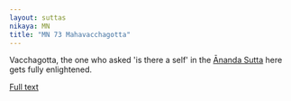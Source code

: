 ```yaml
---
layout: suttas
nikaya: MN
title: "MN 73 Mahavacchagotta"
---
```


Vacchagotta, the one who asked 'is there a self' in the [Ānanda Sutta](https://www.accesstoinsight.org/tipitaka/sn/sn44/sn44.010.than.html) here gets fully enlightened.

[Full text](http://www.geocities.ws/discussbuddhism/mn-73-mahavacchagotta-sutta.html)
